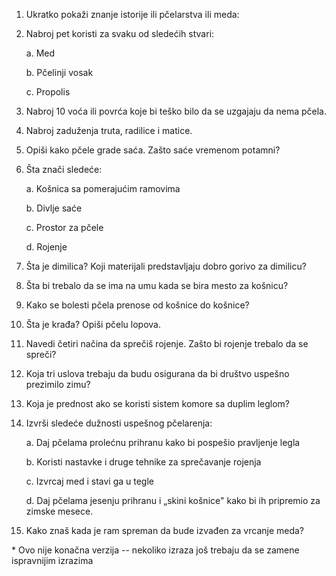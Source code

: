 1.  Ukratko pokaži znanje istorije ili pčelarstva ili meda:

2.  Nabroj pet koristi za svaku od sledećih stvari:

    a.  Med

    b.  Pčelinji vosak

    c.  Propolis

3.  Nabroj 10 voća ili povrća koje bi teško bilo da se uzgajaju da nema
    pčela.

4.  Nabroj zaduženja truta, radilice i matice.

5.  Opiši kako pčele grade saća. Zašto saće vremenom potamni?

6.  Šta znači sledeće:

    a.  Košnica sa pomerajućim ramovima

    b.  Divlje saće

    c.  Prostor za pčele

    d.  Rojenje

7.  Šta je dimilica? Koji materijali predstavljaju dobro gorivo za
    dimilicu?

8.  Šta bi trebalo da se ima na umu kada se bira mesto za košnicu?

9.  Kako se bolesti pčela prenose od košnice do košnice?

10. Šta je krađa? Opiši pčelu lopova.

11. Navedi četiri načina da sprečiš rojenje. Zašto bi rojenje trebalo da
    se spreči?

12. Koja tri uslova trebaju da budu osigurana da bi društvo uspešno
    prezimilo zimu?

13. Koja je prednost ako se koristi sistem komore sa duplim leglom?

14. Izvrši sledeće dužnosti uspešnog pčelarenja:

    a.  Daj pčelama prolećnu prihranu kako bi pospešio pravljenje legla

    b.  Koristi nastavke i druge tehnike za sprečavanje rojenja

    c.  Izvrcaj med i stavi ga u tegle

    d.  Daj pčelama jesenju prihranu i „skini košnice" kako bi ih
        pripremio za zimske mesece.

15. Kako znaš kada je ram spreman da bude izvađen za vrcanje meda?

\* Ovo nije konačna verzija -- nekoliko izraza još trebaju da se zamene
ispravnijim izrazima
